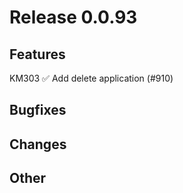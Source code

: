 # Release 0.0.93

## Features

KM303 ✅ Add delete application (#910)

## Bugfixes

## Changes

## Other

